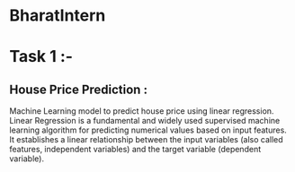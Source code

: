 # BharatIntern
# Task 1 :-
## House Price Prediction :
Machine Learning model to predict house price using linear regression. Linear Regression is a fundamental and widely used supervised machine learning algorithm for predicting numerical values based on input features. It establishes a linear relationship between the input variables (also called features, independent variables) and the target variable (dependent variable).
